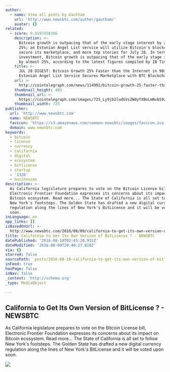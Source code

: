 ```yaml
---
author:
  - name: View all posts by Gautham
    url: 'http://www.newsbtc.com/author/gautham/'
    avatar: {}
related:
  - score: 0.8197458386
    description: >-
      Bitcoin growth is outpacing that of the early stage internet by almost
      25%; an Estonian Angel List service will utilize Bitcoin's blockchain to
      secure its marketplace, and more top stories for July 28. In terms of
      investment, Bitcoin growth is outpacing that of the early stage internet
      by almost 25%, according to the latest figures compiled by IB Times UK.
    title: >-
      JUL 28 DIGEST: Bitcoin Growth 25% Faster than the Internet in 90s;
      Estonian Angel List Service Secures Marketplace with BTC Blockchain
    url: >-
      http://cointelegraph.com/news/114992/bitcoin-growth-25-faster-than-the-internet-in-90s-estonian-angel-list-service-secures-marketplace-with-btc-blockchain
    thumbnail_height: 483
    thumbnail_url: >-
      https://cointelegraph.com/images/725_Ly9jb2ludGVsZWdyYXBoLmNvbS9zdG9yYWdlL3VwbG9hZHMvdmlldy85OTE5MjU5NTUxNmEyZDIxZWMxOTZiZWQzNjI2MjQ0NS5wbmc=.jpg
    thumbnail_width: 725
publisher:
  url: 'http://www.newsbtc.com'
  name: NEWSBTC
  favicon: 'https://s3.amazonaws.com/common-newsbtc/images/favicon.ico'
  domain: www.newsbtc.com
keywords:
  - bitcoin
  - license
  - currency
  - california
  - digital
  - ecosystem
  - bitlicense
  - startup
  - '1326'
  - businesses
description: >-
  As California legislature prepares to vote on the Bitcoin License bill,
  Electronic Frontier Foundation expresses its concerns about its impact on
  Bitcoin ecosystem. Read more... The State of California is all set to follow
  New York's footsteps. The Golden State has drafted a new digital currency
  regulation along the lines of New York's BitLicense and it will be voted upon
  soon.
inLanguage: en
app_links: []
isBasedOnUrl: >-
  http://www.newsbtc.com/2016/08/09/california-to-get-its-own-version-of-bitlicense/
title: California to Get Its Own Version of BitLicense ? - NEWSBTC
datePublished: '2016-08-10T02:45:20.931Z'
dateModified: '2016-08-09T20:48:27.828Z'
via: {}
starred: false
sourcePath: _posts/2016-08-10-california-to-get-its-own-version-of-bitlicense-newsbtc.md
inFeed: true
hasPage: false
inNav: false
_context: 'http://schema.org'
_type: MediaObject

---
```

<article style=""><h1>California to Get Its Own Version of BitLicense ? - NEWSBTC</h1><p>As California legislature prepares to vote on the Bitcoin License bill, Electronic Frontier Foundation expresses its concerns about its impact on Bitcoin ecosystem. Read more... The State of California is all set to follow New York's footsteps. The Golden State has drafted a new digital currency regulation along the lines of New York's BitLicense and it will be voted upon soon.</p><img src="http://s3.amazonaws.com/main-newsbtc-images/2016/05/29023631/BitLicense-Has-Done-More-Good-Than-Bad-to-the-Bitcoin-Sector.jpg" /></article>